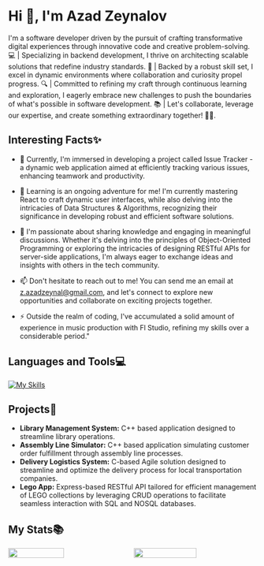 
<h1>Hi 👋, I'm Azad Zeynalov</h1>
<p>I'm a software developer driven by the pursuit of crafting transformative digital experiences through innovative code and creative problem-solving. 💻 | Specializing in backend development, I thrive on architecting scalable solutions that redefine industry standards. 🚀 | Backed by a robust skill set, I excel in dynamic environments where collaboration and curiosity propel progress. 🔍 | Committed to refining my craft through continuous learning and exploration, I eagerly embrace new challenges to push the boundaries of what's possible in software development. 📚 | Let's collaborate, leverage our expertise, and create something extraordinary together! 💼✨.</p>


<h2>Interesting Facts✨</h2>

- 🔭 Currently, I'm immersed in developing a project called Issue Tracker - a dynamic web application aimed at efficiently tracking various issues, enhancing teamwork and productivity.

- 🌱 Learning is an ongoing adventure for me! I'm currently mastering React to craft dynamic user interfaces, while also delving into the intricacies of Data Structures & Algorithms, recognizing their significance in developing robust and efficient software solutions.

- 💬 I'm passionate about sharing knowledge and engaging in meaningful discussions. Whether it's delving into the principles of Object-Oriented Programming or exploring the intricacies of designing RESTful APIs for server-side applications, I'm always eager to exchange ideas and insights with others in the tech community.

- 📫 Don't hesitate to reach out to me! You can send me an email at z.azadzeynal@gmail.com, and let's connect to explore new opportunities and collaborate on exciting projects together.

- ⚡ Outside the realm of coding, I've accumulated a solid amount of experience in music production with Fl Studio, refining my skills over a considerable period."
<p align="left">
</p>


<h2 align="left">Languages and Tools💻</h2>

 [![My Skills](https://skillicons.dev/icons?i=c,cpp,js,py,react,nodejs,express,mongo,postgres,linux,git&perline=15)](https://skillicons.dev)
 

 <h2>Projects💼</h2>

 - **Library Management System:** C++ based application designed to streamline library operations.
 - **Assembly Line Simulator:** C++ based application simulating customer order fulfillment through assembly line processes.
 - **Delivery Logistics System:** C-based Agile solution designed to streamline and optimize the delivery process for local transportation companies.
 - **Lego App:** Express-based RESTful API tailored for efficient management of LEGO collections by leveraging CRUD operations to facilitate seamless interaction with SQL and NOSQL databases.

 
<h2>My Stats📚</h2>


<div style="display: flex; flex-direction: row; gap: 20px">
 <img style="heigth: auto; width: 48%;" class="img" src="https://github-readme-stats.vercel.app/api?username=808azad&show_icons=true&theme=neon" />
 <img style="heigth: auto; width: 51%;" class="img" src="https://streak-stats.demolab.com/?user=808azad&theme=neon&layout=compact" />
</div>


